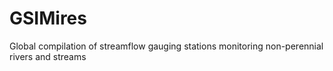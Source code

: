 # GSIMires
Global compilation of streamflow gauging stations monitoring non-perennial rivers and streams
